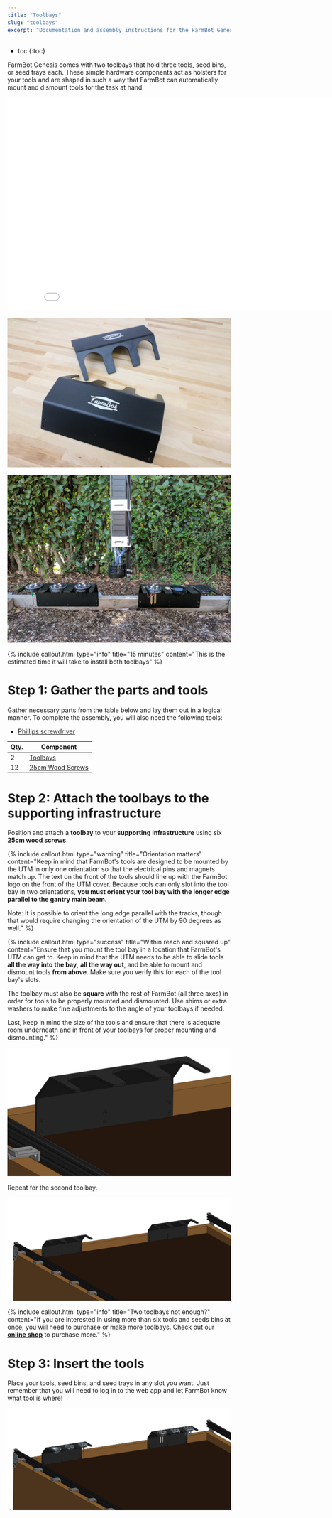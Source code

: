 ```yaml
---
title: "Toolbays"
slug: "toolbays"
excerpt: "Documentation and assembly instructions for the FarmBot Genesis toolbays"
---
```


* toc
{:toc}

FarmBot Genesis comes with two toolbays that hold three tools, seed bins, or seed trays each. These simple hardware components act as holsters for your tools and are shaped in such a way that FarmBot can automatically mount and dismount tools for the task at hand.

<iframe class="embedly-embed" src="//cdn.embedly.com/widgets/media.html?src=https%3A%2F%2Fwww.youtube.com%2Fembed%2FvjvIB5wXmRo%3Ffeature%3Doembed&url=http%3A%2F%2Fwww.youtube.com%2Fwatch%3Fv%3DvjvIB5wXmRo&image=https%3A%2F%2Fi.ytimg.com%2Fvi%2FvjvIB5wXmRo%2Fhqdefault.jpg&key=02466f963b9b4bb8845a05b53d3235d7&type=text%2Fhtml&schema=youtube" width="854" height="480" scrolling="no" frameborder="0" allowfullscreen></iframe>



![Toolbay 3.JPG](Toolbay_3.JPG)



![Tools Overview.jpg](Tools_Overview.jpg)



{%
include callout.html
type="info"
title="15 minutes"
content="This is the estimated time it will take to install both toolbays"
%}



# Step 1: Gather the parts and tools

Gather necessary parts from the table below and lay them out in a logical manner. To complete the assembly, you will also need the following tools:

* [Phillips screwdriver](../../Extras/bom/miscellaneous.md#phillips-screwdriver)

|Qty.                          |Component                     |
|------------------------------|------------------------------|
|2                             |[Toolbays](plates-and-brackets#toolbays)
|12                            |[25cm Wood Screws](../../Extras/bom/fasteners-and-hardware.md#wood-screws)



# Step 2: Attach the toolbays to the supporting infrastructure

Position and attach a **toolbay** to your **supporting infrastructure** using six **25cm wood screws**.

{%
include callout.html
type="warning"
title="Orientation matters"
content="Keep in mind that FarmBot's tools are designed to be mounted by the UTM in only one orientation so that the electrical pins and magnets match up. The text on the front of the tools should line up with the FarmBot logo on the front of the UTM cover. Because tools can only slot into the tool bay in two orientations, **you must orient your tool bay with the longer edge parallel to the gantry main beam**.

Note: It is possible to orient the long edge parallel with the tracks, though that would require changing the orientation of the UTM by 90 degrees as well."
%}



{%
include callout.html
type="success"
title="Within reach and squared up"
content="Ensure that you mount the tool bay in a location that FarmBot's UTM can get to. Keep in mind that the UTM needs to be able to slide tools **all the way into the bay**, **all the way out**, and be able to mount and dismount tools **from above**. Make sure you verify this for each of the tool bay's slots.

The toolbay must also be **square** with the rest of FarmBot (all three axes) in order for tools to be properly mounted and dismounted. Use shims or extra washers to make fine adjustments to the angle of your toolbays if needed.

Last, keep in mind the size of the tools and ensure that there is adequate room underneath and in front of your toolbays for proper mounting and dismounting."
%}



![toolbay.JPG](toolbay.JPG)

Repeat for the second toolbay.

![second toolbay.JPG](second_toolbay.JPG)



{%
include callout.html
type="info"
title="Two toolbays not enough?"
content="If you are interested in using more than six tools and seeds bins at once, you will need to purchase or make more toolbays. Check out our **[online shop](https://farmbot.io/shop)** to purchase more."
%}



# Step 3: Insert the tools

Place your tools, seed bins, and seed trays in any slot you want. Just remember that you will need to log in to the web app and let FarmBot know what tool is where!

![toolbays with tools.JPG](toolbays_with_tools.JPG)

